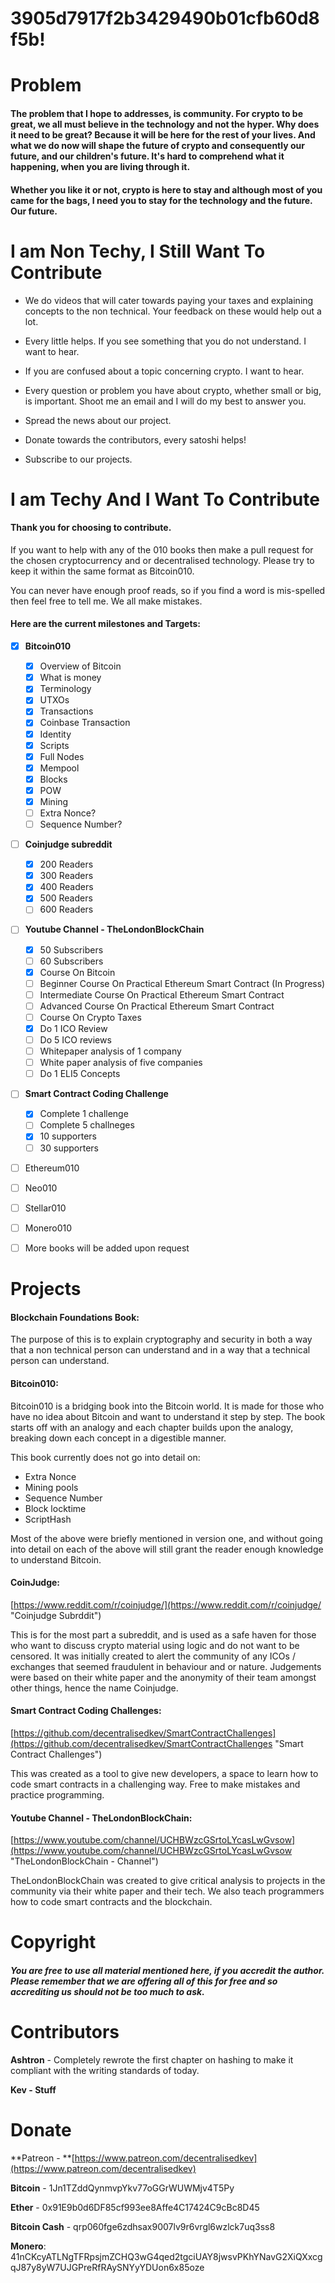 # 3905d7917f2b3429490b01cfb60d8f5b!

# Problem

#### The problem that I hope to addresses, is community. For crypto to be great, we all must believe in the technology and not the hyper. Why does it need to be great? Because it will be here for the rest of your lives. And what we do now will shape the future of crypto and consequently our future, and our children's future. It's hard to comprehend what it happening, when you are living through it.

#### Whether you like it or not, crypto is here to stay and although most of you came for the bags, I need you to stay for the technology and the future. Our future.

# I am Non Techy, I Still Want To Contribute

* We do videos that will cater towards paying your taxes and explaining concepts to the non technical. Your feedback on these would help out a lot.

* Every little helps. If you see something that you do not understand. I want to hear.

* If you are confused about a topic concerning crypto. I want to hear.

* Every question or problem you have about crypto, whether small or big, is important. Shoot me an email and I will do my best to answer you.

* Spread the news about our project.

* Donate towards the contributors, every satoshi helps!

* Subscribe to our projects.

# I am Techy And I Want To Contribute

#### Thank you for choosing to contribute.

If you want to help with any of the 010 books then make a pull request for the chosen cryptocurrency and or decentralised technology. Please try to keep it within the same format as Bitcoin010.

You can never have enough proof reads, so if you find a word is mis-spelled then feel free to tell me. We all make mistakes.

#### Here are the current milestones and Targets:

* [x] **Bitcoin010**
  * [x] Overview of Bitcoin
  * [x] What is money
  * [x] Terminology
  * [x] UTXOs
  * [x] Transactions
  * [x] Coinbase Transaction
  * [x] Identity
  * [x] Scripts
  * [x] Full Nodes
  * [x] Mempool
  * [x] Blocks
  * [x] POW
  * [x] Mining
  * [ ] Extra Nonce?
  * [ ] Sequence Number? 
* [ ] **Coinjudge subreddit**
  * [x] 200 Readers
  * [x] 300 Readers
  * [x] 400 Readers
  * [x] 500 Readers
  * [ ] 600 Readers
* [ ] **Youtube Channel - TheLondonBlockChain**
  * [x] 50 Subscribers
  * [ ] 60 Subscribers
  * [x] Course On Bitcoin 
  * [ ] Beginner Course On Practical Ethereum Smart Contract \(In Progress\)
  * [ ] Intermediate Course On Practical Ethereum Smart Contract
  * [ ] Advanced Course On Practical Ethereum Smart Contract
  * [ ] Course On Crypto Taxes
  * [x] Do 1 ICO Review
  * [ ] Do 5 ICO reviews
  * [ ] Whitepaper analysis of 1 company
  * [ ] White paper analysis of five companies
  * [ ] Do 1 ELI5 Concepts
* [ ] **Smart Contract Coding Challenge**
  * [x] Complete 1 challenge
  * [ ] Complete 5 challneges
  * [x] 10 supporters
  * [ ] 30 supporters
* [ ] Ethereum010
* [ ] Neo010
* [ ] Stellar010

* [ ] Monero010

* [ ] More books will be added upon request

# Projects

#### Blockchain Foundations Book:

The purpose of this is to explain cryptography and security in both a way that a non technical person can understand and in a way that a technical person can understand.

#### Bitcoin010:

Bitcoin010 is a bridging book into the Bitcoin world. It is made for those who have no idea about Bitcoin and want to understand it step by step. The book starts off with an analogy and each chapter builds upon the analogy, breaking down each concept in a digestible manner.

This book currently does not go into detail on:

* Extra Nonce
* Mining pools
* Sequence Number
* Block locktime
* ScriptHash

Most of the above were briefly mentioned in version one, and without going into detail on each of the above will still grant the reader enough knowledge to understand Bitcoin.

#### CoinJudge:

[https://www.reddit.com/r/coinjudge/](https://www.reddit.com/r/coinjudge/ "Coinjudge Subrddit")

This is for the most part a subreddit, and is used as a safe haven for those who want to discuss crypto material using logic and do not want to be censored. It was initially created to alert the community of any ICOs / exchanges that seemed fraudulent in behaviour and or nature. Judgements were based on their white paper and the anonymity of their team amongst other things, hence the name Coinjudge.

#### **Smart Contract Coding Challenges:**

[https://github.com/decentralisedkev/SmartContractChallenges](https://github.com/decentralisedkev/SmartContractChallenges "Smart Contract Challenges")

This was created as a tool to give new developers, a space to learn how to code smart contracts in a challenging way. Free to make mistakes and practice programming.

#### Youtube Channel - TheLondonBlockChain:

[https://www.youtube.com/channel/UCHBWzcGSrtoLYcasLwGvsow](https://www.youtube.com/channel/UCHBWzcGSrtoLYcasLwGvsow "TheLondonBlockChain - Channel")

TheLondonBlockChain was created to give critical analysis to projects in the community via their white paper and their tech. We also teach programmers how to code smart contracts and the blockchain.

# Copyright

##### You are free to use all material mentioned here, if you accredit the author. Please remember that we are offering all of this for free and so accrediting us should not be too much to ask.

# Contributors

**Ashtron** - Completely rewrote the first chapter on hashing to make it compliant with the writing standards of today.

**Kev - Stuff**

# Donate

**Patreon - **[https://www.patreon.com/decentralisedkev](https://www.patreon.com/decentralisedkev)

**Bitcoin** - 1Jn1TZddQynmvpYkv77oGGrWUWMjv4T5Py

**Ether** - 0x91E9b0d6DF85cf993ee8Affe4C17424C9cBc8D45

**Bitcoin Cash** - qrp060fge6zdhsax9007lv9r6vrgl6wzlck7uq3ss8

**Monero**: 41nCKcyATLNgTFRpsjmZCHQ3wG4qed2tgciUAY8jwsvPKhYNavG2XiQXxcgqJ87y8yW7UJGPreRfRAySNYyYDUon6x85oze

